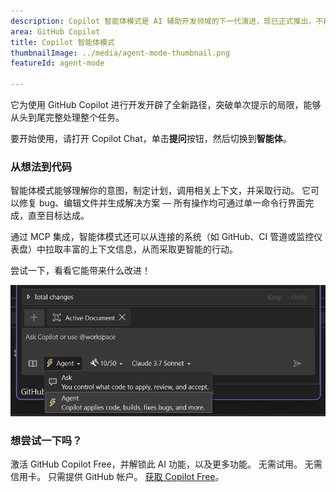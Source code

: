 ```yaml
---
description: Copilot 智能体模式是 AI 辅助开发领域的下一代演进，现已正式推出，不再处于预览阶段。
area: GitHub Copilot
title: Copilot 智能体模式
thumbnailImage: ../media/agent-mode-thumbnail.png
featureId: agent-mode

---
```



它为使用 GitHub Copilot 进行开发开辟了全新路径，突破单次提示的局限，能够从头到尾完整处理整个任务。

要开始使用，请打开 Copilot Chat，单击**提问**按钮，然后切换到**智能体**。

### 从想法到代码

智能体模式能够理解你的意图，制定计划，调用相关上下文，并采取行动。 它可以修复 bug、编辑文件并生成解决方案 — 所有操作均可通过单一命令行界面完成，直至目标达成。

通过 MCP 集成，智能体模式还可以从连接的系统（如 GitHub、CI 管道或监控仪表盘）中拉取丰富的上下文信息，从而采取更智能的行动。

尝试一下，看看它能带来什么改进！

![智能体模式](../media/agent-mode.png)

### 想尝试一下吗？
激活 GitHub Copilot Free，并解锁此 AI 功能，以及更多功能。
无需试用。 无需信用卡。 只需提供 GitHub 帐户。 [获取 Copilot Free](https://github.com/settings/copilot)。
